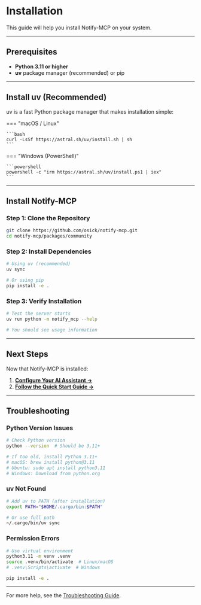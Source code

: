 # Installation

This guide will help you install Notify-MCP on your system.

---

## Prerequisites

- **Python 3.11 or higher**
- **uv** package manager (recommended) or pip

---

## Install uv (Recommended)

uv is a fast Python package manager that makes installation simple:

=== "macOS / Linux"

    ```bash
    curl -LsSf https://astral.sh/uv/install.sh | sh
    ```

=== "Windows (PowerShell)"

    ```powershell
    powershell -c "irm https://astral.sh/uv/install.ps1 | iex"
    ```

---

## Install Notify-MCP

### Step 1: Clone the Repository

```bash
git clone https://github.com/osick/notify-mcp.git
cd notify-mcp/packages/community
```

### Step 2: Install Dependencies

```bash
# Using uv (recommended)
uv sync

# Or using pip
pip install -e .
```

### Step 3: Verify Installation

```bash
# Test the server starts
uv run python -m notify_mcp --help

# You should see usage information
```

---

## Next Steps

Now that Notify-MCP is installed:

1. **[Configure Your AI Assistant →](configuration.md)**
2. **[Follow the Quick Start Guide →](quick-start.md)**

---

## Troubleshooting

### Python Version Issues

```bash
# Check Python version
python --version  # Should be 3.11+

# If too old, install Python 3.11+
# macOS: brew install python@3.11
# Ubuntu: sudo apt install python3.11
# Windows: Download from python.org
```

### uv Not Found

```bash
# Add uv to PATH (after installation)
export PATH="$HOME/.cargo/bin:$PATH"

# Or use full path
~/.cargo/bin/uv sync
```

### Permission Errors

```bash
# Use virtual environment
python3.11 -m venv .venv
source .venv/bin/activate  # Linux/macOS
# .venv\Scripts\activate  # Windows

pip install -e .
```

---

For more help, see the [Troubleshooting Guide](../guides/troubleshooting.md).
